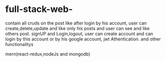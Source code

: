 # full-stack-web-


contain all cruds on the post like
      after login by his account, user can create,delete,update and like only his posts and user can see and like others post.
signUP and Login,logout, 
    user can  create account and can login by this account or by his google account,
jwt Athentication.
and other functionalitys

mern(react-redux,nodeJs and mongodb)
